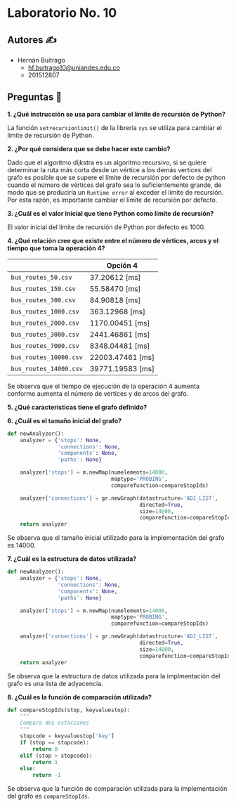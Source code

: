 # Laboratorio No. 10

## Autores :writing_hand:
* Hernán Buitrago
    * hf.buitrago10@uniandes.edu.co
    * 201512807

## Preguntas :page_facing_up:

**1. ¿Qué instrucción se usa para cambiar el límite de recursión de Python?**

La función ```setrecursionlimit()``` de la librería ```sys``` se utiliza para cambiar el límite de recursión de Python.

**2. ¿Por qué considera que se debe hacer este cambio?**

Dado que el algoritmo dijkstra es un algoritmo recursivo, si se quiere determinar la ruta más corta desde un vértice a los demás vertices del grafo es posible que se supere el límite de recursión por defecto de python cuando el número de vértices del grafo sea lo suficientemente grande, de modo que se produciría un ```Runtime error``` al exceder el límite de recursión. Por esta razón, es importante cambiar el límite de recursión por defecto.

**3. ¿Cuál es el valor inicial que tiene Python como límite de recursión?**

El valor inicial del límite de recursión de Python por defecto es 1000.

**4. ¿Qué relación cree que existe entre el número de vértices, arcos y el tiempo que toma la operación 4?**

|  | Opción 4 |
| --- | --- |
| ```bus_routes_50.csv``` | 37.20612 [ms] |
| ```bus_routes_150.csv``` | 55.58470 [ms] |
| ```bus_routes_300.csv``` | 84.90818 [ms] |
| ```bus_routes_1000.csv``` | 363.12968 [ms] |
| ```bus_routes_2000.csv``` | 1170.00451 [ms] |
| ```bus_routes_3000.csv``` | 2441.46861 [ms] |
| ```bus_routes_7000.csv``` | 8348.04481 [ms] |
| ```bus_routes_10000.csv``` | 22003.47461 [ms] |
| ```bus_routes_14000.csv``` | 39771.19583 [ms] |

Se observa que el tiempo de ejecución de la operación 4 aumenta conforme aumenta el número de vertices y de arcos del grafo.

**5. ¿Qué características tiene el grafo definido?**

**6. ¿Cuál es el tamaño inicial del grafo?**

```Python
def newAnalyzer():
    analyzer = {'stops': None,
                'connections': None,
                'components': None,
                'paths': None}

    analyzer['stops'] = m.newMap(numelements=14000,
                                 maptype='PROBING',
                                 comparefunction=compareStopIds)

    analyzer['connections'] = gr.newGraph(datastructure='ADJ_LIST',
                                          directed=True,
                                          size=14000,
                                          comparefunction=compareStopIds)
    return analyzer
```

Se observa que el tamaño inicial utilizado para la implementación del grafo es 14000.

**7. ¿Cuál es la estructura de datos utilizada?**

```Python
def newAnalyzer():
    analyzer = {'stops': None,
                'connections': None,
                'components': None,
                'paths': None}

    analyzer['stops'] = m.newMap(numelements=14000,
                                 maptype='PROBING',
                                 comparefunction=compareStopIds)

    analyzer['connections'] = gr.newGraph(datastructure='ADJ_LIST',
                                          directed=True,
                                          size=14000,
                                          comparefunction=compareStopIds)
    return analyzer
```

Se observa que la estructura de datos utilizada para la implmentación del grafo es una lista de adyacencia.

**8. ¿Cuál es la función de comparación utilizada?**

```Python
def compareStopIds(stop, keyvaluestop):
    """
    Compara dos estaciones
    """
    stopcode = keyvaluestop['key']
    if (stop == stopcode):
        return 0
    elif (stop > stopcode):
        return 1
    else:
        return -1
```

Se observa que la función de comparación utilizada para la implementación del grafo es ```compareStopIds```.
